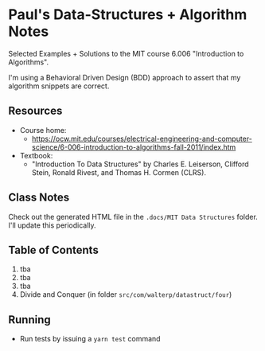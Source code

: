 # Paul's Data-Structures + Algorithm Notes

Selected Examples + Solutions to the MIT course 6.006 "Introduction to Algorithms".

I'm using a Behavioral Driven Design (BDD) approach to assert that my algorithm snippets are correct.

## Resources
- Course home:
    - https://ocw.mit.edu/courses/electrical-engineering-and-computer-science/6-006-introduction-to-algorithms-fall-2011/index.htm
- Textbook:
    - \"Introduction To Data Structures\" by Charles E. Leiserson, Clifford Stein, Ronald Rivest, and Thomas H. Cormen (CLRS).

## Class Notes
Check out the generated HTML file in the `.docs/MIT Data Structures` folder. I'll update this periodically.

## Table of Contents
1) tba
2) tba
3) tba
4) Divide and Conquer (in folder `src/com/walterp/datastruct/four`)

## Running
- Run tests by issuing a `yarn test` command